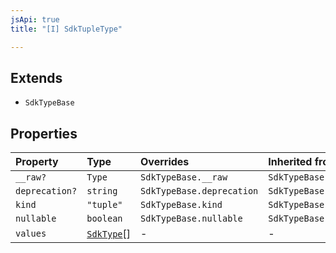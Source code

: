 ```yaml
---
jsApi: true
title: "[I] SdkTupleType"

---
```

## Extends

- `SdkTypeBase`

## Properties

| Property | Type | Overrides | Inherited from |
| :------ | :------ | :------ | :------ |
| `__raw?` | `Type` | `SdkTypeBase.__raw` | `SdkTypeBase.__raw` |
| `deprecation?` | `string` | `SdkTypeBase.deprecation` | `SdkTypeBase.deprecation` |
| `kind` | `"tuple"` | `SdkTypeBase.kind` | `SdkTypeBase.kind` |
| `nullable` | `boolean` | `SdkTypeBase.nullable` | `SdkTypeBase.nullable` |
| `values` | [`SdkType`](../type-aliases/SdkType.md)[] | - | - |
